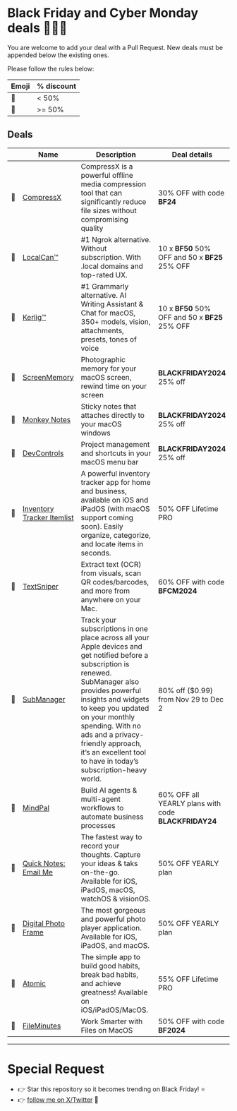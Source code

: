 # Black Friday and Cyber Monday deals 🤑🤑🤑

You are welcome to add your deal with a Pull Request. New deals must be appended below the existing ones.

Please follow the rules below:
 
| Emoji | % discount |
|-------|------------|
|💸|< 50%|
|🤑|>= 50%|

## Deals

|  | Name | Description | Deal details |
|--|------|-------------|--------------|
|💸|[CompressX](https://compressx.app/)|CompressX is a powerful offline media compression tool that can significantly reduce file sizes without compromising quality|30% OFF with code **BF24**|
|🤑|[LocalCan™](https://www.localcan.com/) | #1 Ngrok alternative. Without subscription. With .local domains and top-rated UX. | 10 x **BF50** 50% OFF and 50 x **BF25** 25% OFF|
|🤑|[Kerlig™](https://www.kerlig.com/) | #1 Grammarly alternative. AI Writing Assistant & Chat for macOS, 350+ models, vision, attachments, presets, tones of voice | 10 x **BF50** 50% OFF and 50 x **BF25** 25% OFF|
|💸|[ScreenMemory](https://screenmemory.app)|Photographic memory for your macOS screen, rewind time on your screen|**BLACKFRIDAY2024** 25% off|
|💸|[Monkey Notes](https://jontelang.com/monkeynotes) | Sticky notes that attaches directly to your macOS windows| **BLACKFRIDAY2024** 25% off|
|💸|[DevControls](https://jontelang.com/DevControls) | Project management and shortcuts in your macOS menu bar | **BLACKFRIDAY2024** 25% off|
|🤑|[Inventory Tracker Itemlist](https://getitemlist.app) | A powerful inventory tracker app for home and business, available on iOS and iPadOS (with macOS support coming soon). Easily organize, categorize, and locate items in seconds. | 50% OFF Lifetime PRO |
|🤑|[TextSniper](https://textsniper.app/) | Extract text (OCR) from visuals, scan QR codes/barcodes, and more from anywhere on your Mac. | 60% OFF with code **BFCM2024** |
|🤑|[SubManager](https://submanager.app/) | Track your subscriptions in one place across all your Apple devices and get notified before a subscription is renewed. SubManager also provides powerful insights and widgets to keep you updated on your monthly spending. With no ads and a privacy-friendly approach, it’s an excellent tool to have in today’s subscription-heavy world. | 80% off ($0.99) from Nov 29 to Dec 2 |
|🤑|[MindPal](https://mindpal.io) | Build AI agents & multi-agent workflows to automate business processes | 60% OFF all YEARLY plans with code **BLACKFRIDAY24** |
|🤑|[Quick Notes: Email Me](https://emailmeapp.net) | The fastest way to record your thoughts. Capture your ideas & taks on-the-go. Available for iOS, iPadOS, macOS, watchOS & visionOS. | 50% OFF YEARLY plan |
|🤑|[Digital Photo Frame](https://www.digitalphotoframeapp.com) | The most gorgeous and powerful photo player application. Available for iOS, iPadOS, and macOS. | 50% OFF YEARLY plan |
|🤑|[Atomic](https://indiegoodies.com/atomic) | The simple app to build good habits, break bad habits, and achieve greatness! Available on iOS/iPadOS/MacOS. | 55% OFF Lifetime PRO |
|🤑|[FileMinutes](https://www.fileminutes.com) | Work Smarter with Files on MacOS | 50% OFF with code **BF2024** |
---

# Special Request 
- 👉 Star this repository so it becomes trending on Black Friday! ⭐
- 👉 [follow me on X/Twitter](https://x.com/hieudinh_) 💛

